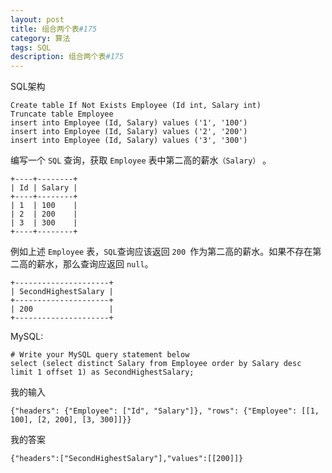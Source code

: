 ```yaml
---
layout: post
title: 组合两个表#175
category: 算法
tags: SQL
description: 组合两个表#175
--- 
```


SQL架构

	Create table If Not Exists Employee (Id int, Salary int)
	Truncate table Employee
	insert into Employee (Id, Salary) values ('1', '100')
	insert into Employee (Id, Salary) values ('2', '200')
	insert into Employee (Id, Salary) values ('3', '300')
	
编写一个 `SQL` 查询，获取 `Employee` 表中第二高的薪水`（Salary）` 。

	+----+--------+
	| Id | Salary |
	+----+--------+
	| 1  | 100    |
	| 2  | 200    |
	| 3  | 300    |
	+----+--------+
例如上述 `Employee` 表，`SQL`查询应该返回 `200 `作为第二高的薪水。如果不存在第二高的薪水，那么查询应返回 `null`。

	+---------------------+
	| SecondHighestSalary |
	+---------------------+
	| 200                 |
	+---------------------+

MySQL:

	# Write your MySQL query statement below
	select (select distinct Salary from Employee order by Salary desc limit 1 offset 1) as SecondHighestSalary;

我的输入

	{"headers": {"Employee": ["Id", "Salary"]}, "rows": {"Employee": [[1, 100], [2, 200], [3, 300]]}}
	
我的答案

	{"headers":["SecondHighestSalary"],"values":[[200]]}